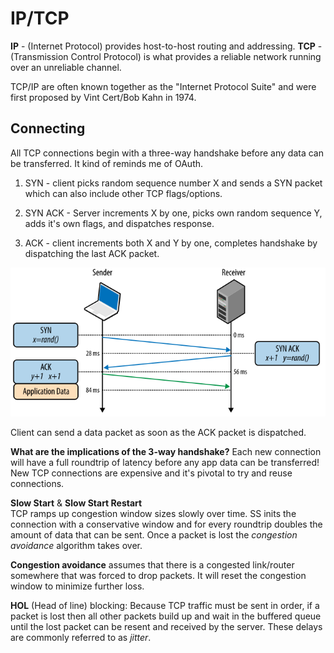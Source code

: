 # IP/TCP 

**IP** - (Internet Protocol) provides host-to-host routing and addressing.
**TCP** - (Transmission Control Protocol) is what provides a reliable network
running over an unreliable channel.

TCP/IP are often known together as the "Internet Protocol Suite" and were first
proposed by Vint Cert/Bob Kahn in 1974.

## Connecting

All TCP connections begin with a three-way handshake before any data can be
transferred.  It kind of reminds me of OAuth.

1. SYN - client picks random sequence number X and sends a SYN packet which can
   also include other TCP flags/options.

2. SYN ACK - Server increments X by one, picks own random sequence Y, adds it's
   own flags, and dispatches response.

3. ACK - client increments both X and Y by one, completes handshake by
   dispatching the last ACK packet.

![Three way handshake](./assets/3-way-handshake.svg)

Client can send a data packet as soon as the ACK packet is dispatched.

**What are the implications of the 3-way handshake?**
Each new connection will have a full roundtrip of latency before any app data
can be transferred!  New TCP connections are expensive and it's pivotal to try
and reuse connections.

**Slow Start** & **Slow Start Restart**  
TCP ramps up congestion window sizes slowly over time.  SS inits the connection
with a conservative window and for every roundtrip doubles the amount of data
that can be sent.  Once a packet is lost the _congestion avoidance_ algorithm
takes over.

**Congestion avoidance** assumes that there is a congested link/router somewhere
that was forced to drop packets.  It will reset the congestion window to
minimize further loss.

**HOL** (Head of line) blocking:
Because TCP traffic must be sent in order, if a packet is lost then all other
packets build up and wait in the buffered queue until the lost packet can be
resent and received by the server.  These delays are commonly referred to as
_jitter_.

